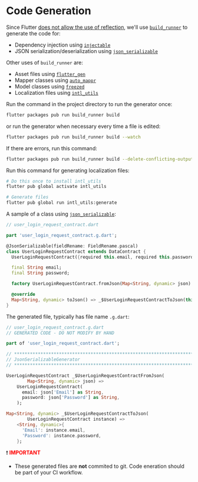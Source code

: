 # Code Generation

Since Flutter [does not allow the use of reflection](https://github.com/flutter/flutter/issues/1150), we'll use [`build_runner`](https://pub.dev/packages/build_runner) to generate the code for:

- Dependency injection using [`injectable`](https://pub.dev/packages/injectable)
- JSON serialization/deserialization using [`json_serializable`](https://pub.dev/packages/json_serializable)

Other uses of `build_runner` are:
- Asset files using [`flutter_gen`](https://pub.dev/packages/flutter_gen)
- Mapper classes using [`auto_mappr`](https://pub.dev/packages/auto_mappr)
- Model classes using [`freezed`](https://pub.dev/packages/freezed)
- Localization files using [`intl_utils`](https://pub.dev/packages/intl_utils)

Run the command in the project directory to run the generator once:

```sh
flutter packages pub run build_runner build
```

or run the generator when necessary every time a file is edited:

```sh
flutter packages pub run build_runner build --watch
```

If there are errors, run this command:

```sh
flutter packages pub run build_runner build --delete-conflicting-outputs
```

Run this command for generating localization files:

```sh
# Do this once to install intl_utils
flutter pub global activate intl_utils

# Generate files
flutter pub global run intl_utils:generate
```

A sample of a class using [`json_serializable`](https://pub.dev/packages/json_serializable):

```dart
// user_login_request_contract.dart

part 'user_login_request_contract.g.dart';

@JsonSerializable(fieldRename: FieldRename.pascal)
class UserLoginRequestContract extends DataContract {
  UserLoginRequestContract({required this.email, required this.password});

  final String email;
  final String password;

  factory UserLoginRequestContract.fromJson(Map<String, dynamic> json) => _$UserLoginRequestContractFromJson(json);

  @override
  Map<String, dynamic> toJson() => _$UserLoginRequestContractToJson(this);
}
```

The generated file, typically has file name `.g.dart`:

```dart
// user_login_request_contract.g.dart
// GENERATED CODE - DO NOT MODIFY BY HAND

part of 'user_login_request_contract.dart';

// **************************************************************************
// JsonSerializableGenerator
// **************************************************************************

UserLoginRequestContract _$UserLoginRequestContractFromJson(
        Map<String, dynamic> json) =>
    UserLoginRequestContract(
      email: json['Email'] as String,
      password: json['Password'] as String,
    );

Map<String, dynamic> _$UserLoginRequestContractToJson(
        UserLoginRequestContract instance) =>
    <String, dynamic>{
      'Email': instance.email,
      'Password': instance.password,
    };

```

:exclamation: **<span style="color: red">IMPORTANT</span>**

- These generated files are **not** commited to git. Code eneration should be part of your CI workflow.